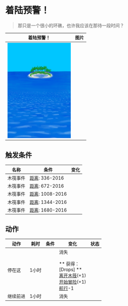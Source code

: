 # 着陆预警！  
> 那只是一个很小的环礁，也许我应该在那待一段时间？  
  
  着陆预警！  |   图片   
 ----  |  ----:   
   |  <img decoding="async" src="Sprite/Atoll.png" href="a.md" style="max-width:300px;max-height:300px;">   
  
## 触发条件  
名称  |  条件  |  变化  
----  |  ----  |  ----  
木筏事件  |  [距离](Distance.md): 336-2016  |    
木筏事件  |  [距离](Distance.md): 672-2016  |    
木筏事件  |  [距离](Distance.md): 1008-2016  |    
木筏事件  |  [距离](Distance.md): 1344-2016  |    
木筏事件  |  [距离](Distance.md): 1680-2016  |    
## 动作  
动作  |  耗时  |  条件  |  变化  |  状态  
----  |  ----  |  ----  |  ----  |  ----  
停在这<br>  |  1小时  |    |  消失<br><br>** 获得： **<br>** [Drops] **<br>  [离开木筏](RaftExitAtoll.md)(+1)<br>  [开始冒险](Start_RaftAtoll.md)(+1)<br>[航行](Sailed.md)-1<br>  |    
继续前进<br>  |  1小时  |    |  消失  |    
